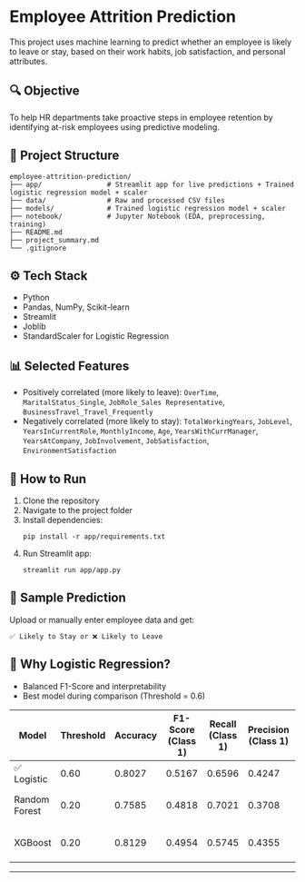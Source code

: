 # Employee Attrition Prediction

This project uses machine learning to predict whether an employee is likely to leave or stay, based on their work habits, job satisfaction, and personal attributes.

## 🔍 Objective
To help HR departments take proactive steps in employee retention by identifying at-risk employees using predictive modeling.

## 📁 Project Structure
```
employee-attrition-prediction/
├── app/                # Streamlit app for live predictions + Trained logistic regression model + scaler
├── data/               # Raw and processed CSV files
├── models/             # Trained logistic regression model + scaler
├── notebook/           # Jupyter Notebook (EDA, preprocessing, training)
├── README.md
├── project_summary.md
└── .gitignore
```

## ⚙️ Tech Stack
- Python
- Pandas, NumPy, Scikit-learn
- Streamlit
- Joblib
- StandardScaler for Logistic Regression

## 📊 Selected Features
- Positively correlated (more likely to leave): `OverTime`, `MaritalStatus_Single`, `JobRole_Sales Representative`, `BusinessTravel_Travel_Frequently`
- Negatively correlated (more likely to stay): `TotalWorkingYears`, `JobLevel`, `YearsInCurrentRole`, `MonthlyIncome`, `Age`, `YearsWithCurrManager`, `YearsAtCompany`, `JobInvolvement`, `JobSatisfaction`, `EnvironmentSatisfaction`

## 🚀 How to Run
1. Clone the repository
2. Navigate to the project folder
3. Install dependencies:
   ```
   pip install -r app/requirements.txt
   ```
4. Run Streamlit app:
   ```
   streamlit run app/app.py
   ```

## 📄 Sample Prediction
Upload or manually enter employee data and get:
```
✅ Likely to Stay or ❌ Likely to Leave
```

## 📌 Why Logistic Regression?
- Balanced F1-Score and interpretability
- Best model during comparison (Threshold = 0.6)

| Model              | Threshold | Accuracy | F1-Score (Class 1) | Recall (Class 1) | Precision (Class 1) | Comments                      |
|-------------------|-----------|----------|--------------------|------------------|----------------------|-------------------------------|
| ✅ Logistic        | 0.60      | 0.8027   | 0.5167             | 0.6596           | 0.4247               | 🎯 Best F1. Interpretable     |
| Random Forest      | 0.20      | 0.7585   | 0.4818             | 0.7021           | 0.3708               | Good recall, lower accuracy   |
| XGBoost            | 0.20      | 0.8129   | 0.4954             | 0.5745           | 0.4355               | Best accuracy, lower F1       |

---